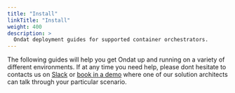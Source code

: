 ```yaml
---
title: "Install"
linkTitle: "Install"
weight: 400
description: >
  Ondat deployment guides for supported container orchestrators.
---
```


The following guides will help you get Ondat up and running on a variety of different environments.  If at any time you need help, please dont hesitate to contacts us on [Slack](https://storageos.slack.com/ssb/redirect#/shared-invite/email) or [book in a demo](https://www.ondat.io/request-demo) where one of our solution architects can talk through your particular scenario.